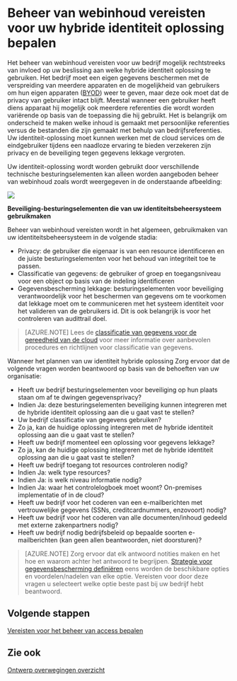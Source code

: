 <properties
    pageTitle="Azure Active Directory hybride identiteit ontwerpoverwegingen - vereisten voor beheer van webinhoud bepalen | Microsoft Azure"
    description="Biedt inzicht in hoe bepaalt u de vereisten van het beheer van webinhoud van uw bedrijf. Meestal wanneer een gebruiker heeft diens apparaat hij mogelijk ook meerdere referenties die wordt worden variërende op basis van de toepassing die hij gebruikt. Het is belangrijk om onderscheid te maken welke inhoud is gemaakt met persoonlijke referenties versus de bestanden die zijn gemaakt met behulp van bedrijfsreferenties. Uw identiteit-oplossing moet kunnen werken met de cloud services om de eindgebruiker tijdens een naadloze ervaring te bieden verzekeren zijn privacy en de beveiliging tegen gegevens lekkage vergroten."
    documentationCenter=""
    services="active-directory"
    authors="billmath"
    manager="femila"
    editor=""/>

<tags
    ms.service="active-directory"
    ms.devlang="na"
    ms.topic="article"
    ms.tgt_pltfrm="na"
    ms.workload="identity" 
    ms.date="08/08/2016"
    ms.author="billmath"/>

# <a name="determine-content-management-requirements-for-your-hybrid-identity-solution"></a>Beheer van webinhoud vereisten voor uw hybride identiteit oplossing bepalen

Het beheer van webinhoud vereisten voor uw bedrijf mogelijk rechtstreeks van invloed op uw beslissing aan welke hybride identiteit oplossing te gebruiken. Het bedrijf moet een eigen gegevens beschermen met de verspreiding van meerdere apparaten en de mogelijkheid van gebruikers om hun eigen apparaten ([BYOD](http://aka.ms/byodcg)) weer te geven, maar deze ook moet dat de privacy van gebruiker intact blijft. Meestal wanneer een gebruiker heeft diens apparaat hij mogelijk ook meerdere referenties die wordt worden variërende op basis van de toepassing die hij gebruikt. Het is belangrijk om onderscheid te maken welke inhoud is gemaakt met persoonlijke referenties versus de bestanden die zijn gemaakt met behulp van bedrijfsreferenties. Uw identiteit-oplossing moet kunnen werken met de cloud services om de eindgebruiker tijdens een naadloze ervaring te bieden verzekeren zijn privacy en de beveiliging tegen gegevens lekkage vergroten. 

Uw identiteit-oplossing wordt worden gebruikt door verschillende technische besturingselementen kan alleen worden aangeboden beheer van webinhoud zoals wordt weergegeven in de onderstaande afbeelding:
 
![](./media/hybrid-id-design-considerations/securitycontrols.png)

**Beveiliging-besturingselementen die van uw identiteitsbeheersysteem gebruikmaken**

Beheer van webinhoud vereisten wordt in het algemeen, gebruikmaken van uw identiteitsbeheersysteem in de volgende stadia:

- Privacy: de gebruiker die eigenaar is van een resource identificeren en de juiste besturingselementen voor het behoud van integriteit toe te passen.
- Classificatie van gegevens: de gebruiker of groep en toegangsniveau voor een object op basis van de indeling identificeren 
- Gegevensbescherming lekkage: besturingselementen voor beveiliging verantwoordelijk voor het beschermen van gegevens om te voorkomen dat lekkage moet om te communiceren met het systeem identiteit voor het valideren van de gebruikers id. Dit is ook belangrijk is voor het controleren van audittrail doel.

>[AZURE.NOTE]
Lees de [classificatie van gegevens voor de gereedheid van de cloud](http://download.microsoft.com/download/0/A/3/0A3BE969-85C5-4DD2-83B6-366AA71D1FE3/Data-Classification-for-Cloud-Readiness.pdf) voor meer informatie over aanbevolen procedures en richtlijnen voor classificatie van gegevens.

Wanneer het plannen van uw identiteit hybride oplossing Zorg ervoor dat de volgende vragen worden beantwoord op basis van de behoeften van uw organisatie:

- Heeft uw bedrijf besturingselementen voor beveiliging op hun plaats staan om af te dwingen gegevensprivacy?
 - Indien Ja: deze besturingselementen beveiliging kunnen integreren met de hybride identiteit oplossing aan die u gaat vast te stellen?
- Uw bedrijf classificatie van gegevens gebruiken?
 - Zo ja, kan de huidige oplossing integreren met de hybride identiteit oplossing aan die u gaat vast te stellen?
- Heeft uw bedrijf momenteel een oplossing voor gegevens lekkage? 
 - Zo ja, kan de huidige oplossing integreren met de hybride identiteit oplossing aan die u gaat vast te stellen?
- Heeft uw bedrijf toegang tot resources controleren nodig?
 - Indien Ja: welk type resources?
 - Indien Ja: is welk niveau informatie nodig?
 - Indien Ja: waar het controlelogboek moet woont? On-premises implementatie of in de cloud?
- Heeft uw bedrijf voor het coderen van een e-mailberichten met vertrouwelijke gegevens (SSNs, creditcardnummers, enzovoort) nodig?
- Heeft uw bedrijf voor het coderen van alle documenten/inhoud gedeeld met externe zakenpartners nodig?
- Heeft uw bedrijf nodig bedrijfsbeleid op bepaalde soorten e-mailberichten (kan geen allen beantwoorden, niet doorsturen)?
 
>[AZURE.NOTE]
Zorg ervoor dat elk antwoord notities maken en het hoe en waarom achter het antwoord te begrijpen. [Strategie voor gegevensbescherming definiëren](active-directory-hybrid-identity-design-considerations-data-protection-strategy.md) eens worden de beschikbare opties en voordelen/nadelen van elke optie.  Vereisten voor door deze vragen u selecteert welke optie beste past bij uw bedrijf hebt beantwoord.


## <a name="next-steps"></a>Volgende stappen
[Vereisten voor het beheer van access bepalen](active-directory-hybrid-identity-design-considerations-accesscontrol-requirements.md)

## <a name="see-also"></a>Zie ook
[Ontwerp overwegingen overzicht](active-directory-hybrid-identity-design-considerations-overview.md)
